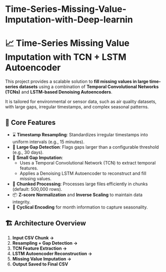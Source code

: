 # Time-Series-Missing-Value-Imputation-with-Deep-learnin

# 📈 Time-Series Missing Value Imputation with TCN + LSTM Autoencoder

This project provides a scalable solution to **fill missing values in large time-series datasets** using a combination of **Temporal Convolutional Networks (TCNs)** and **LSTM-based Denoising Autoencoders**.

It is tailored for environmental or sensor data, such as air quality datasets, with large gaps, irregular timestamps, and complex seasonal patterns.


## 🧠 Core Features

- ⌛ **Timestamp Resampling**: Standardizes irregular timestamps into uniform intervals (e.g., 15 minutes).
- 🚨 **Large Gap Detection**: Flags gaps larger than a configurable threshold (e.g., 30 days).
- 🧼 **Small Gap Imputation**:
  - Uses a Temporal Convolutional Network (TCN) to extract temporal features.
  - Applies a Denoising LSTM Autoencoder to reconstruct and fill missing values.
- 🔄 **Chunked Processing**: Processes large files efficiently in chunks (default: 500,000 rows).
- 📦 **Z-score Normalization** and **Inverse Scaling** to maintain data integrity.
- 🔁 **Cyclical Encoding** for month information to capture seasonality.


## 🏗️ Architecture Overview

1. **Input CSV Chunk →**
2. **Resampling + Gap Detection →**
3. **TCN Feature Extraction →**
4. **LSTM Autoencoder Reconstruction →**
5. **Missing Value Imputation →**
6. **Output Saved to Final CSV**

